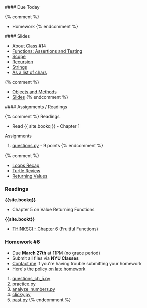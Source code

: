 <article class="due" markdown="block">
#### Due Today

{% comment %}
* Homework
{% endcomment %}

</article>

<article class="slides" markdown="block">
#### Slides


* [About Class #14](classes/14/meta.html)
* [Functions: Assertions and Testing](classes/14/functions_assertions_testing.html)
* [Scope](classes/14/scope.html)
* [Recursion](classes/14/recursion.html)
* [Strings](classes/14/strings.html)
* [As a list of chars](classes/14/strings_as_list.html)


{% comment %}
* [Objects and Methods](classes/14/objects_and_methods.html)
* [Slides](classes/01/intro.html)
{% endcomment %}

</article>

<article class="assignments" markdown="block">
#### Assignments / Readings		

{% comment %}
Readings

* Read {{ site.bookq }} - Chapter 1

Assignments 

1. [questions.py](homework/hw01/questions.py) - 9 points
{% endcomment %}
</article>
{% comment %}
<a name="class14"></a>



* [Loops Recap](classes/14/loops.html)
* [Turtle Review](classes/14/turtle_review.html)
* [Returning Values](classes/14/returning_values.html)

<!--
* [About Class #14, Midterm and Homework Review](classes/14/meta.html)
* [Exercises](classes/14/exercises.html)

### Handouts
* [Midterm #1 solutions](resources/handouts/midterm_1_solutions.pdf)

-->

### Readings

__{{site.bookq}}__

* Chapter 5 on Value Returning Functions

__{{site.bookt}}__

* [THINKSCI - Chapter 6](http://openbookproject.net/thinkcs/python/english3e/fruitful_functions.html) (Fruitful Functions)

<a name="homework6"></a>

### Homework #6

* Due __March 27th__ at 11PM (no grace period)
* Submit all files via __NYU Classes__ 
* [Contact me](index.html#contact-info) if you're having trouble submitting your homework
* Here's [the policy on late homework](index.html#homework)

1. [questions_ch_5.py](homework/hw06/questions_ch_5.py)
2. [practice.py](homework/hw06/practice.py)
3. [analyze_numbers.py](homework/hw06/analyze_numbers.py)
4. [clicky.py](homework/hw06/clicky.py)
5. [past.py](homework/hw06/past.py)
{% endcomment %}
